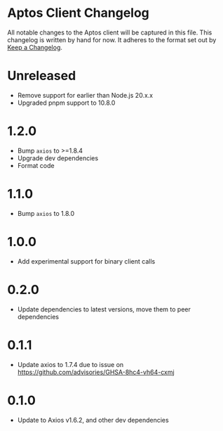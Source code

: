# Aptos Client Changelog

All notable changes to the Aptos client will be captured in this file. This changelog is written by hand for now. It
adheres to the format set out by [Keep a Changelog](https://keepachangelog.com/en/1.0.0/).

# Unreleased

- Remove support for earlier than Node.js 20.x.x
- Upgraded pnpm support to 10.8.0

# 1.2.0
- Bump `axios` to >=1.8.4
- Upgrade dev dependencies
- Format code

# 1.1.0

- Bump `axios` to 1.8.0

# 1.0.0

- Add experimental support for binary client calls

# 0.2.0

- Update dependencies to latest versions, move them to peer dependencies

# 0.1.1

- Update axios to 1.7.4 due to issue on https://github.com/advisories/GHSA-8hc4-vh64-cxmj

# 0.1.0

- Update to Axios v1.6.2, and other dev dependencies
